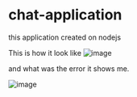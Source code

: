 # chat-application
this application created on nodejs

This is how it look like
![image](https://user-images.githubusercontent.com/58112288/105174663-e9031b80-5b48-11eb-9ece-d0fa3722e9e4.png)

and what was the error it shows me.

![image](https://user-images.githubusercontent.com/58112288/105174875-2f587a80-5b49-11eb-8487-8a73e0978eb0.png)

